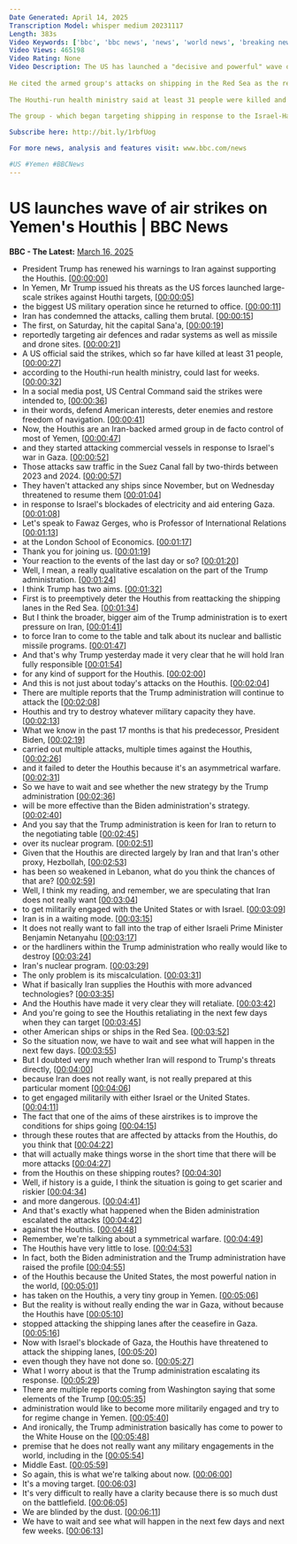 ```yaml
---
Date Generated: April 14, 2025
Transcription Model: whisper medium 20231117
Length: 383s
Video Keywords: ['bbc', 'bbc news', 'news', 'world news', 'breaking news', 'us news', 'world', 'america', 'usa', 'usa news', 'india news']
Video Views: 465198
Video Rating: None
Video Description: The US has launched a "decisive and powerful" wave of air strikes on Houthi rebels in Yemen, President Donald Trump has said.
 
He cited the armed group's attacks on shipping in the Red Sea as the reason behind the US move.
 
The Houthi-run health ministry said at least 31 people were killed and 101 others were injured in the strikes.
 
The group - which began targeting shipping in response to the Israel-Hamas war in Gaza - said its forces would respond to US strikes.

Subscribe here: http://bit.ly/1rbfUog

For more news, analysis and features visit: www.bbc.com/news 

#US #Yemen #BBCNews
---
```


# US launches wave of air strikes on Yemen's Houthis | BBC News
**BBC - The Latest:** [March 16, 2025](https://www.youtube.com/watch?v=wI4AWaCnTmo)
*  President Trump has renewed his warnings to Iran against supporting the Houthis. [[00:00:00](https://www.youtube.com/watch?v=wI4AWaCnTmo&t=0.0s)]
*  In Yemen, Mr Trump issued his threats as the US forces launched large-scale strikes against Houthi targets, [[00:00:05](https://www.youtube.com/watch?v=wI4AWaCnTmo&t=5.28s)]
*  the biggest US military operation since he returned to office. [[00:00:11](https://www.youtube.com/watch?v=wI4AWaCnTmo&t=11.92s)]
*  Iran has condemned the attacks, calling them brutal. [[00:00:15](https://www.youtube.com/watch?v=wI4AWaCnTmo&t=15.68s)]
*  The first, on Saturday, hit the capital Sana'a, [[00:00:19](https://www.youtube.com/watch?v=wI4AWaCnTmo&t=19.04s)]
*  reportedly targeting air defences and radar systems as well as missile and drone sites. [[00:00:21](https://www.youtube.com/watch?v=wI4AWaCnTmo&t=21.76s)]
*  A US official said the strikes, which so far have killed at least 31 people, [[00:00:27](https://www.youtube.com/watch?v=wI4AWaCnTmo&t=27.919999999999998s)]
*  according to the Houthi-run health ministry, could last for weeks. [[00:00:32](https://www.youtube.com/watch?v=wI4AWaCnTmo&t=32.08s)]
*  In a social media post, US Central Command said the strikes were intended to, [[00:00:36](https://www.youtube.com/watch?v=wI4AWaCnTmo&t=36.56s)]
*  in their words, defend American interests, deter enemies and restore freedom of navigation. [[00:00:41](https://www.youtube.com/watch?v=wI4AWaCnTmo&t=41.36s)]
*  Now, the Houthis are an Iran-backed armed group in de facto control of most of Yemen, [[00:00:47](https://www.youtube.com/watch?v=wI4AWaCnTmo&t=47.36s)]
*  and they started attacking commercial vessels in response to Israel's war in Gaza. [[00:00:52](https://www.youtube.com/watch?v=wI4AWaCnTmo&t=52.879999999999995s)]
*  Those attacks saw traffic in the Suez Canal fall by two-thirds between 2023 and 2024. [[00:00:57](https://www.youtube.com/watch?v=wI4AWaCnTmo&t=57.44s)]
*  They haven't attacked any ships since November, but on Wednesday threatened to resume them [[00:01:04](https://www.youtube.com/watch?v=wI4AWaCnTmo&t=64.32s)]
*  in response to Israel's blockades of electricity and aid entering Gaza. [[00:01:08](https://www.youtube.com/watch?v=wI4AWaCnTmo&t=68.56s)]
*  Let's speak to Fawaz Gerges, who is Professor of International Relations [[00:01:13](https://www.youtube.com/watch?v=wI4AWaCnTmo&t=73.68s)]
*  at the London School of Economics. [[00:01:17](https://www.youtube.com/watch?v=wI4AWaCnTmo&t=77.36s)]
*  Thank you for joining us. [[00:01:19](https://www.youtube.com/watch?v=wI4AWaCnTmo&t=79.03999999999999s)]
*  Your reaction to the events of the last day or so? [[00:01:20](https://www.youtube.com/watch?v=wI4AWaCnTmo&t=80.32s)]
*  Well, I mean, a really qualitative escalation on the part of the Trump administration. [[00:01:24](https://www.youtube.com/watch?v=wI4AWaCnTmo&t=84.08s)]
*  I think Trump has two aims. [[00:01:32](https://www.youtube.com/watch?v=wI4AWaCnTmo&t=92.0s)]
*  First is to preemptively deter the Houthis from reattacking the shipping lanes in the Red Sea. [[00:01:34](https://www.youtube.com/watch?v=wI4AWaCnTmo&t=94.8s)]
*  But I think the broader, bigger aim of the Trump administration is to exert pressure on Iran, [[00:01:41](https://www.youtube.com/watch?v=wI4AWaCnTmo&t=101.76s)]
*  to force Iran to come to the table and talk about its nuclear and ballistic missile programs. [[00:01:47](https://www.youtube.com/watch?v=wI4AWaCnTmo&t=107.84s)]
*  And that's why Trump yesterday made it very clear that he will hold Iran fully responsible [[00:01:54](https://www.youtube.com/watch?v=wI4AWaCnTmo&t=114.88s)]
*  for any kind of support for the Houthis. [[00:02:00](https://www.youtube.com/watch?v=wI4AWaCnTmo&t=120.96s)]
*  And this is not just about today's attacks on the Houthis. [[00:02:04](https://www.youtube.com/watch?v=wI4AWaCnTmo&t=124.64s)]
*  There are multiple reports that the Trump administration will continue to attack the [[00:02:08](https://www.youtube.com/watch?v=wI4AWaCnTmo&t=128.56s)]
*  Houthis and try to destroy whatever military capacity they have. [[00:02:13](https://www.youtube.com/watch?v=wI4AWaCnTmo&t=133.52s)]
*  What we know in the past 17 months is that his predecessor, President Biden, [[00:02:19](https://www.youtube.com/watch?v=wI4AWaCnTmo&t=139.04000000000002s)]
*  carried out multiple attacks, multiple times against the Houthis, [[00:02:26](https://www.youtube.com/watch?v=wI4AWaCnTmo&t=146.08s)]
*  and it failed to deter the Houthis because it's an asymmetrical warfare. [[00:02:31](https://www.youtube.com/watch?v=wI4AWaCnTmo&t=151.68s)]
*  So we have to wait and see whether the new strategy by the Trump administration [[00:02:36](https://www.youtube.com/watch?v=wI4AWaCnTmo&t=156.16000000000003s)]
*  will be more effective than the Biden administration's strategy. [[00:02:40](https://www.youtube.com/watch?v=wI4AWaCnTmo&t=160.96s)]
*  And you say that the Trump administration is keen for Iran to return to the negotiating table [[00:02:45](https://www.youtube.com/watch?v=wI4AWaCnTmo&t=165.44s)]
*  over its nuclear program. [[00:02:51](https://www.youtube.com/watch?v=wI4AWaCnTmo&t=171.68s)]
*  Given that the Houthis are directed largely by Iran and that Iran's other proxy, Hezbollah, [[00:02:53](https://www.youtube.com/watch?v=wI4AWaCnTmo&t=173.36s)]
*  has been so weakened in Lebanon, what do you think the chances of that are? [[00:02:59](https://www.youtube.com/watch?v=wI4AWaCnTmo&t=179.44s)]
*  Well, I think my reading, and remember, we are speculating that Iran does not really want [[00:03:04](https://www.youtube.com/watch?v=wI4AWaCnTmo&t=184.48000000000002s)]
*  to get militarily engaged with the United States or with Israel. [[00:03:09](https://www.youtube.com/watch?v=wI4AWaCnTmo&t=189.6s)]
*  Iran is in a waiting mode. [[00:03:15](https://www.youtube.com/watch?v=wI4AWaCnTmo&t=195.2s)]
*  It does not really want to fall into the trap of either Israeli Prime Minister Benjamin Netanyahu [[00:03:17](https://www.youtube.com/watch?v=wI4AWaCnTmo&t=197.84s)]
*  or the hardliners within the Trump administration who really would like to destroy [[00:03:24](https://www.youtube.com/watch?v=wI4AWaCnTmo&t=204.24s)]
*  Iran's nuclear program. [[00:03:29](https://www.youtube.com/watch?v=wI4AWaCnTmo&t=209.6s)]
*  The only problem is its miscalculation. [[00:03:31](https://www.youtube.com/watch?v=wI4AWaCnTmo&t=211.51999999999998s)]
*  What if basically Iran supplies the Houthis with more advanced technologies? [[00:03:35](https://www.youtube.com/watch?v=wI4AWaCnTmo&t=215.20000000000002s)]
*  And the Houthis have made it very clear they will retaliate. [[00:03:42](https://www.youtube.com/watch?v=wI4AWaCnTmo&t=222.56s)]
*  And you're going to see the Houthis retaliating in the next few days when they can target [[00:03:45](https://www.youtube.com/watch?v=wI4AWaCnTmo&t=225.92000000000002s)]
*  other American ships or ships in the Red Sea. [[00:03:52](https://www.youtube.com/watch?v=wI4AWaCnTmo&t=232.0s)]
*  So the situation now, we have to wait and see what will happen in the next few days. [[00:03:55](https://www.youtube.com/watch?v=wI4AWaCnTmo&t=235.20000000000002s)]
*  But I doubted very much whether Iran will respond to Trump's threats directly, [[00:04:00](https://www.youtube.com/watch?v=wI4AWaCnTmo&t=240.32000000000002s)]
*  because Iran does not really want, is not really prepared at this particular moment [[00:04:06](https://www.youtube.com/watch?v=wI4AWaCnTmo&t=246.64000000000001s)]
*  to get engaged militarily with either Israel or the United States. [[00:04:11](https://www.youtube.com/watch?v=wI4AWaCnTmo&t=251.12s)]
*  The fact that one of the aims of these airstrikes is to improve the conditions for ships going [[00:04:15](https://www.youtube.com/watch?v=wI4AWaCnTmo&t=255.68s)]
*  through these routes that are affected by attacks from the Houthis, do you think that [[00:04:22](https://www.youtube.com/watch?v=wI4AWaCnTmo&t=262.88s)]
*  that will actually make things worse in the short time that there will be more attacks [[00:04:27](https://www.youtube.com/watch?v=wI4AWaCnTmo&t=267.04s)]
*  from the Houthis on these shipping routes? [[00:04:30](https://www.youtube.com/watch?v=wI4AWaCnTmo&t=270.88s)]
*  Well, if history is a guide, I think the situation is going to get scarier and riskier [[00:04:34](https://www.youtube.com/watch?v=wI4AWaCnTmo&t=274.16s)]
*  and more dangerous. [[00:04:41](https://www.youtube.com/watch?v=wI4AWaCnTmo&t=281.36s)]
*  And that's exactly what happened when the Biden administration escalated the attacks [[00:04:42](https://www.youtube.com/watch?v=wI4AWaCnTmo&t=282.56s)]
*  against the Houthis. [[00:04:48](https://www.youtube.com/watch?v=wI4AWaCnTmo&t=288.56s)]
*  Remember, we're talking about a symmetrical warfare. [[00:04:49](https://www.youtube.com/watch?v=wI4AWaCnTmo&t=289.68s)]
*  The Houthis have very little to lose. [[00:04:53](https://www.youtube.com/watch?v=wI4AWaCnTmo&t=293.04s)]
*  In fact, both the Biden administration and the Trump administration have raised the profile [[00:04:55](https://www.youtube.com/watch?v=wI4AWaCnTmo&t=295.76s)]
*  of the Houthis because the United States, the most powerful nation in the world, [[00:05:01](https://www.youtube.com/watch?v=wI4AWaCnTmo&t=301.68s)]
*  has taken on the Houthis, a very tiny group in Yemen. [[00:05:06](https://www.youtube.com/watch?v=wI4AWaCnTmo&t=306.56s)]
*  But the reality is without really ending the war in Gaza, without because the Houthis have [[00:05:10](https://www.youtube.com/watch?v=wI4AWaCnTmo&t=310.15999999999997s)]
*  stopped attacking the shipping lanes after the ceasefire in Gaza. [[00:05:16](https://www.youtube.com/watch?v=wI4AWaCnTmo&t=316.32s)]
*  Now with Israel's blockade of Gaza, the Houthis have threatened to attack the shipping lanes, [[00:05:20](https://www.youtube.com/watch?v=wI4AWaCnTmo&t=320.88s)]
*  even though they have not done so. [[00:05:27](https://www.youtube.com/watch?v=wI4AWaCnTmo&t=327.36s)]
*  What I worry about is that the Trump administration escalating its response. [[00:05:29](https://www.youtube.com/watch?v=wI4AWaCnTmo&t=329.52000000000004s)]
*  There are multiple reports coming from Washington saying that some elements of the Trump [[00:05:35](https://www.youtube.com/watch?v=wI4AWaCnTmo&t=335.2s)]
*  administration would like to become more militarily engaged and try to for regime change in Yemen. [[00:05:40](https://www.youtube.com/watch?v=wI4AWaCnTmo&t=340.56s)]
*  And ironically, the Trump administration basically has come to power to the White House on the [[00:05:48](https://www.youtube.com/watch?v=wI4AWaCnTmo&t=348.08s)]
*  premise that he does not really want any military engagements in the world, including in the [[00:05:54](https://www.youtube.com/watch?v=wI4AWaCnTmo&t=354.56s)]
*  Middle East. [[00:05:59](https://www.youtube.com/watch?v=wI4AWaCnTmo&t=359.76s)]
*  So again, this is what we're talking about now. [[00:06:00](https://www.youtube.com/watch?v=wI4AWaCnTmo&t=360.48s)]
*  It's a moving target. [[00:06:03](https://www.youtube.com/watch?v=wI4AWaCnTmo&t=363.84s)]
*  It's very difficult to really have a clarity because there is so much dust on the battlefield. [[00:06:05](https://www.youtube.com/watch?v=wI4AWaCnTmo&t=365.44s)]
*  We are blinded by the dust. [[00:06:11](https://www.youtube.com/watch?v=wI4AWaCnTmo&t=371.76s)]
*  We have to wait and see what will happen in the next few days and next few weeks. [[00:06:13](https://www.youtube.com/watch?v=wI4AWaCnTmo&t=373.68s)]
